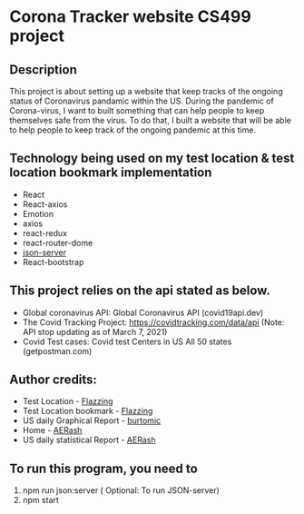 # Corona Tracker website CS499 project

## Description
This project is about setting up a website that keep tracks of the ongoing status of Coronavirus pandamic within the US. During the pandemic of Corona-virus, I want to built something that can help people to keep themselves safe from the virus. To do that, I built a website that will be able to help people to keep track of the ongoing pandemic at this time.

## Technology being used on my test location & test location bookmark implementation
 - React
 - React-axios
 - Emotion 
 - axios
 - react-redux
 - react-router-dome
 - [json-server](https://github.com/typicode/json-server)
 - React-bootstrap


## This project relies on the api stated as below. 

 - Global coronavirus API: Global Coronavirus API (covid19api.dev)
 -  The Covid Tracking Project: https://covidtracking.com/data/api (Note: API stop updating as of March 7, 2021)
 - Covid Test cases: Covid test Centers in US All 50 states (getpostman.com)

## Author credits: 
  - Test Location - [Flazzing](https://github.com/Flazzing)
  - Test Location bookmark - [Flazzing](https://github.com/Flazzing)
  - US daily Graphical Report - [burtomic](https://github.com/burtomic)
  - Home - [AERash](https://github.com/AERash)
  - US daily statistical Report - [AERash](https://github.com/AERash)



## To run this program, you need to 

1. npm run json:server ( Optional: To run JSON-server)
2. npm start
